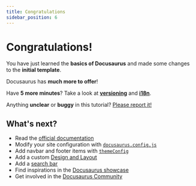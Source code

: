 ```yaml
---
title: Congratulations
sidebar_position: 6
---
```

# Congratulations!

You have just learned the **basics of Docusaurus** and made some changes to the **initial template**.

Docusaurus has **much more to offer**!

Have **5 more minutes**? Take a look at **[versioning](../tutorial-extras/manage-docs-versions.md)** and **[i18n](../tutorial-extras/translate-your-site.md)**.

Anything **unclear** or **buggy** in this tutorial? [Please report it!](https://github.com/facebook/docusaurus/discussions/4610)

## What's next?

*   Read the [official documentation](https://docusaurus.io/)
*   Modify your site configuration with [`docusaurus.config.js`](https://docusaurus.io/docs/api/docusaurus-config)
*   Add navbar and footer items with [`themeConfig`](https://docusaurus.io/docs/api/themes/configuration)
*   Add a custom [Design and Layout](https://docusaurus.io/docs/styling-layout)
*   Add a [search bar](https://docusaurus.io/docs/search)
*   Find inspirations in the [Docusaurus showcase](https://docusaurus.io/showcase)
*   Get involved in the [Docusaurus Community](https://docusaurus.io/community/support)